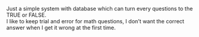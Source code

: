 Just a simple system with database which can turn every questions to the TRUE or FALSE.  
I like to keep trial and error for math questions, I don’t want the correct answer when I get it wrong at the first time.
